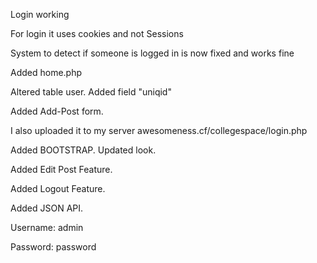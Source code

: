 Login working

For login it uses cookies and not Sessions

System to detect if someone is logged in is now fixed and works fine

Added home.php

Altered table user. Added field "uniqid"

Added Add-Post form.

I also uploaded it to my server awesomeness.cf/collegespace/login.php

Added BOOTSTRAP. Updated look.

Added Edit Post Feature.

Added Logout Feature.

Added JSON API.

Username: admin

Password: password 
